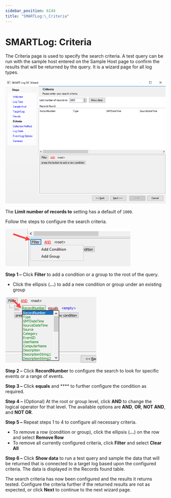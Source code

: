 ```yaml
---
sidebar_position: 6144
title: "SMARTLog:\_Criteria"
---
```


# SMARTLog: Criteria

The Criteria page is used to specify the search criteria. A test query can be run with the sample host entered on the Sample Host page to confirm the results that will be returned by the query. It is a wizard page for all log types.

![SMART Log DC Wizard Criteria page](../../../../../../../static/images/AccessAnalyzer_12.0/Content/Resources/Images/EnterpriseAuditor/Admin/DataCollector/SMARTLog/Criteria.png "SMART Log DC Wizard Criteria page")

The **Limit number of records to** setting has a default of `1000`.

Follow the steps to configure the search criteria.

![Filter button on Criteria page](../../../../../../../static/images/AccessAnalyzer_12.0/Content/Resources/Images/EnterpriseAuditor/Admin/DataCollector/SMARTLog/CriteriaFilter.png "Filter button on Criteria page")

**Step 1 –** Click **Filter** to add a condition or a group to the root of the query.

* Click the ellipsis (**…**) to add a new condition or group under an existing group

![Configure search](../../../../../../../static/images/AccessAnalyzer_12.0/Content/Resources/Images/EnterpriseAuditor/Admin/DataCollector/SMARTLog/CriteriaRecordNumber.png "Configure search")

**Step 2 –** Click **RecordNumber** to configure the search to look for specific events or a range of events.

**Step 3 –** Click **equals** and **** to further configure the condition as required.

**Step 4 –** (Optional) At the root or group level, click **AND** to change the logical operator for that level. The available options are **AND**, **OR**, **NOT AND**, and **NOT OR**.

**Step 5 –** Repeat steps 1 to 4 to configure all necessary criteria.

* To remove a row (condition or group), click the ellipsis (**…**) on the row and select **Remove Row**
* To remove all currently configured criteria, click **Filter** and select **Clear All**

**Step 6 –** Click **Show data** to run a test query and sample the data that will be returned that is connected to a target log based upon the configured criteria. The data is displayed in the Records found table.

The search criteria has now been configured and the results it returns tested. Configure the criteria further if the returned results are not as expected, or click **Next** to continue to the next wizard page.